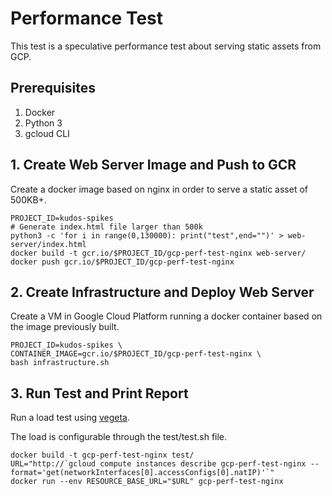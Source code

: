 # Performance Test
This test is a speculative performance test about serving static assets from GCP.

## Prerequisites
1. Docker
2. Python 3
3. gcloud CLI

## 1. Create Web Server Image and Push to GCR

Create a docker image based on nginx in order to serve a static asset of 500KB+.

```
PROJECT_ID=kudos-spikes
# Generate index.html file larger than 500k
python3 -c 'for i in range(0,130000): print("test",end="")' > web-server/index.html
docker build -t gcr.io/$PROJECT_ID/gcp-perf-test-nginx web-server/
docker push gcr.io/$PROJECT_ID/gcp-perf-test-nginx
```

## 2. Create Infrastructure and Deploy Web Server
Create a VM in Google Cloud Platform running a docker container based on the image previously built.

```
PROJECT_ID=kudos-spikes \
CONTAINER_IMAGE=gcr.io/$PROJECT_ID/gcp-perf-test-nginx \
bash infrastructure.sh
```

## 3. Run Test and Print Report
Run a load test using [vegeta](https://github.com/tsenart/vegeta). 

The load is configurable through the test/test.sh file.

```
docker build -t gcp-perf-test-nginx test/
URL="http://`gcloud compute instances describe gcp-perf-test-nginx --format='get(networkInterfaces[0].accessConfigs[0].natIP)'`"
docker run --env RESOURCE_BASE_URL="$URL" gcp-perf-test-nginx
```
